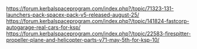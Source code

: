 https://forum.kerbalspaceprogram.com/index.php?/topic/71323-131-launchers-pack-spacex-pack-v5-released-august-25/
https://forum.kerbalspaceprogram.com/index.php?/topic/141824-fastcorp-autogarage-real-cars-for-ksp/
https://forum.kerbalspaceprogram.com/index.php?/topic/22583-firespitter-propeller-plane-and-helicopter-parts-v71-may-5th-for-ksp-10/